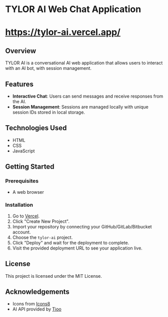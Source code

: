 # TYLOR AI Web Chat Application

# https://tylor-ai.vercel.app/ 

## Overview
TYLOR AI is a conversational AI web application that allows users to interact with an AI bot, with session management.

## Features
- **Interactive Chat**: Users can send messages and receive responses from the AI.
- **Session Management**: Sessions are managed locally with unique session IDs stored in local storage.

## Technologies Used
- HTML
- CSS
- JavaScript

## Getting Started
### Prerequisites
- A web browser

### Installation
1. Go to [Vercel](https://vercel.com/).
2. Click "Create New Project".
3. Import your repository by connecting your GitHub/GitLab/Bitbucket account.
4. Choose the `tylor-ai` project.
5. Click "Deploy" and wait for the deployment to complete.
6. Visit the provided deployment URL to see your application live.

## License
This project is licensed under the MIT License.

## Acknowledgements
- Icons from [Icons8](https://icons8.com/)
- AI API provided by [Tioo](https://api.tioo.eu.org/)
